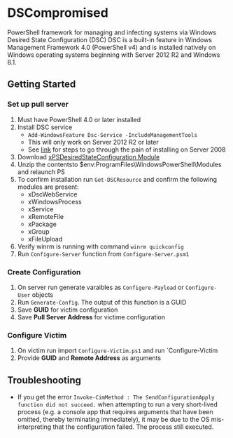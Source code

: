 # DSCompromised
PowerShell framework for managing and infecting systems via Windows Desired State Configuration (DSC)
DSC is a built-in feature in Windows Management Framework 4.0 (PowerShell v4) and is installed natively
on Windows operating systems beginning with  Server 2012 R2 and Windows 8.1. 

## Getting Started

### Set up pull server

1. Must have PowerShell 4.0 or later installed
2. Install DSC service
    - `Add-WindowsFeature Dsc-Service -IncludeManagementTools`
    - This will only work on Server 2012 R2 or later
    - See [link](https://davewyatt.wordpress.com/2014/06/07/how-to-install-a-dsc-pull-server-on-windows-2008-r2/) for steps to go through the pain of installing on Server 2008
3. Download [xPSDesiredStateConfiguration Module](https://gallery.technet.microsoft.com/xPSDesiredStateConfiguratio-417dc71d)
4. Unzip the contentsto $env:ProgramFiles\WindowsPowerShell\Modules and relaunch PS 
5. To confirm installation run `Get-DSCResource` and confirm the following modules are present:
    - xDscWebService
    - xWindowsProcess
    - xService
    - xRemoteFile
    - xPackage
    - xGroup
    - xFileUpload
6. Verify winrm is running with command `winrm quickconfig`
7. Run `Configure-Server` function from `Configure-Server.psm1`

### Create Configuration

1. On server run generate varaibles as `Configure-Payload` or `Configure-User` objects
2. Run `Generate-Config`. The output of this function is a GUID
2. Save **GUID** for victim configuration
3. Save **Pull Server Address** for victime configuration

### Configure Victim

1. On victim run import `Configure-Victim.ps1` and run `Configure-Victim
2. Provide **GUID** and **Remote Address** as arguments

## Troubleshooting

- If you get the error `Invoke-CimMethod : The SendConfigurationApply function did not succeed.` when attempting to run a very short-lived process (e.g. a console app that requires arguments that have been omitted, thereby terminating immediately), it may be due to the OS mis-interpreting that the configuration failed. The process still executed.
